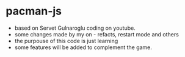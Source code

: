 # pacman-js
- based on Servet Gulnaroglu coding on youtube.
- some changes made by my on - refacts, restart mode and others
- the purpouse of this code is just learning
- some features will be added to complement the game.

